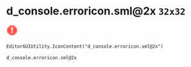 # d_console.erroricon.sml@2x `32x32`
<img src="/img/d_console.erroricon.sml.png" width=32 height=32>

``` CSharp
EditorGUIUtility.IconContent("d_console.erroricon.sml@2x")
```
```
d_console.erroricon.sml@2x
```
